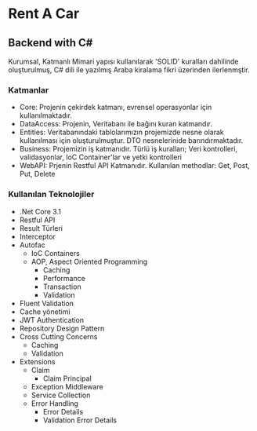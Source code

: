 # Rent A Car

## Backend with C#

Kurumsal, Katmanlı Mimari yapısı kullanılarak 'SOLID' kuralları dahilinde oluşturulmuş, C# dili ile yazılmış Araba
kiralama fikri üzerinden ilerlenmştir.

### Katmanlar

- Core: Projenin çekirdek katmanı, evrensel operasyonlar için kullanılmaktadır.
- DataAccess: Projenin, Veritabanı ile bağını kuran katmandır.
- Entities: Veritabanındaki tablolarımızın projemizde nesne olarak kullanılması için oluşturulmuştur. DTO nesnelerinide
  barındırmaktadır.
- Business: Projemizin iş katmanıdır. Türlü iş kuralları; Veri kontrolleri, validasyonlar, IoC Container'lar ve yetki
  kontrolleri
- WebAPI: Prjenin Restful API Katmanıdır. Kullanılan methodlar: Get, Post, Put, Delete

### Kullanılan Teknolojiler

- .Net Core 3.1
- Restful API
- Result Türleri
- Interceptor
- Autofac
    - IoC Containers
    - AOP, Aspect Oriented Programming
        - Caching
        - Performance
        - Transaction
        - Validation
- Fluent Validation
- Cache yönetimi
- JWT Authentication
- Repository Design Pattern
- Cross Cutting Concerns
    - Caching
    - Validation
- Extensions
    - Claim
        - Claim Principal
    - Exception Middleware
    - Service Collection
    - Error Handling
        - Error Details
        - Validation Error Details
